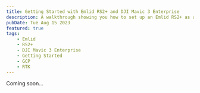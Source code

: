 ```yaml
---
title: Getting Started with Emlid RS2+ and DJI Mavic 3 Enterprise
description: A walkthrough showing you how to set up an Emlid RS2+ as an RTK base station with a DJI Mavic 3 Enterprise, as well as setting ground control points and flight planning.
pubDate: Tue Aug 15 2023
featured: true
tags:
    - Emlid
    - RS2+
    - DJI Mavic 3 Enterprise
    - Getting Started
    - GCP
    - RTK
---
```


Coming soon...
